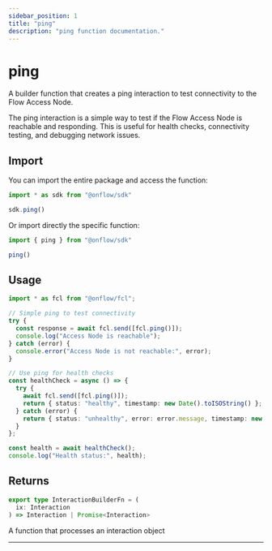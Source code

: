 ```yaml
---
sidebar_position: 1
title: "ping"
description: "ping function documentation."
---
```


<!-- THIS DOCUMENT IS AUTO-GENERATED FROM [onflow/sdk/src/build/build-ping.ts](https://github.com/onflow/fcl-js/tree/master/packages/sdk/src/build/build-ping.ts). DO NOT EDIT MANUALLY -->

# ping

A builder function that creates a ping interaction to test connectivity to the Flow Access Node.

The ping interaction is a simple way to test if the Flow Access Node is reachable and responding. This is useful for health checks, connectivity testing, and debugging network issues.

## Import

You can import the entire package and access the function:

```typescript
import * as sdk from "@onflow/sdk"

sdk.ping()
```

Or import directly the specific function:

```typescript
import { ping } from "@onflow/sdk"

ping()
```

## Usage

```typescript
import * as fcl from "@onflow/fcl";

// Simple ping to test connectivity
try {
  const response = await fcl.send([fcl.ping()]);
  console.log("Access Node is reachable");
} catch (error) {
  console.error("Access Node is not reachable:", error);
}

// Use ping for health checks
const healthCheck = async () => {
  try {
    await fcl.send([fcl.ping()]);
    return { status: "healthy", timestamp: new Date().toISOString() };
  } catch (error) {
    return { status: "unhealthy", error: error.message, timestamp: new Date().toISOString() };
  }
};

const health = await healthCheck();
console.log("Health status:", health);
```


## Returns

```typescript
export type InteractionBuilderFn = (
  ix: Interaction
) => Interaction | Promise<Interaction>
```


A function that processes an interaction object

---